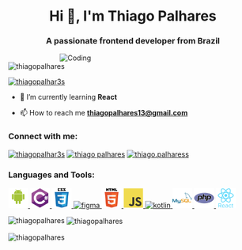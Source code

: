 
<h1 align="center">Hi 👋, I'm Thiago Palhares</h1>
<h3 align="center">A passionate frontend developer from Brazil</h3>

<img align="right" alt="Coding" width="400" src="https://www.icegif.com/wp-content/uploads/2023/04/icegif-256.gif">

<p align="left"> <img src="https://komarev.com/ghpvc/?username=thiagopalhares&label=Profile%20views&color=0e75b6&style=flat" alt="thiagopalhares" /> </p>

<p align="left"> <a href="https://twitter.com/thiagopalhar3s" target="blank"><img src="https://img.shields.io/twitter/follow/thiagopalhar3s?logo=twitter&style=for-the-badge" alt="thiagopalhar3s" /></a> </p>

- 🌱 I’m currently learning **React**

- 📫 How to reach me **thiagopalhares13@gmail.com**

<h3 align="left">Connect with me:</h3>
<p align="left">
<a href="https://twitter.com/thiagopalhar3s" target="blank"><img align="center" src="https://raw.githubusercontent.com/rahuldkjain/github-profile-readme-generator/master/src/images/icons/Social/twitter.svg" alt="thiagopalhar3s" height="30" width="40" /></a>
<a href="https://linkedin.com/in/thiago palhares" target="blank"><img align="center" src="https://raw.githubusercontent.com/rahuldkjain/github-profile-readme-generator/master/src/images/icons/Social/linked-in-alt.svg" alt="thiago palhares" height="30" width="40" /></a>
<a href="https://instagram.com/thiago.palharess" target="blank"><img align="center" src="https://raw.githubusercontent.com/rahuldkjain/github-profile-readme-generator/master/src/images/icons/Social/instagram.svg" alt="thiago.palharess" height="30" width="40" /></a>
</p>

<h3 align="left">Languages and Tools:</h3>
<p align="left"> <a href="https://developer.android.com" target="_blank" rel="noreferrer"> <img src="https://raw.githubusercontent.com/devicons/devicon/master/icons/android/android-original-wordmark.svg" alt="android" width="40" height="40"/> </a> <a href="https://www.w3schools.com/cs/" target="_blank" rel="noreferrer"> <img src="https://raw.githubusercontent.com/devicons/devicon/master/icons/csharp/csharp-original.svg" alt="csharp" width="40" height="40"/> </a> <a href="https://www.w3schools.com/css/" target="_blank" rel="noreferrer"> <img src="https://raw.githubusercontent.com/devicons/devicon/master/icons/css3/css3-original-wordmark.svg" alt="css3" width="40" height="40"/> </a> <a href="https://www.figma.com/" target="_blank" rel="noreferrer"> <img src="https://www.vectorlogo.zone/logos/figma/figma-icon.svg" alt="figma" width="40" height="40"/> </a> <a href="https://www.w3.org/html/" target="_blank" rel="noreferrer"> <img src="https://raw.githubusercontent.com/devicons/devicon/master/icons/html5/html5-original-wordmark.svg" alt="html5" width="40" height="40"/> </a> <a href="https://developer.mozilla.org/en-US/docs/Web/JavaScript" target="_blank" rel="noreferrer"> <img src="https://raw.githubusercontent.com/devicons/devicon/master/icons/javascript/javascript-original.svg" alt="javascript" width="40" height="40"/> </a> <a href="https://kotlinlang.org" target="_blank" rel="noreferrer"> <img src="https://www.vectorlogo.zone/logos/kotlinlang/kotlinlang-icon.svg" alt="kotlin" width="40" height="40"/> </a> <a href="https://www.mysql.com/" target="_blank" rel="noreferrer"> <img src="https://raw.githubusercontent.com/devicons/devicon/master/icons/mysql/mysql-original-wordmark.svg" alt="mysql" width="40" height="40"/> </a> <a href="https://www.php.net" target="_blank" rel="noreferrer"> <img src="https://raw.githubusercontent.com/devicons/devicon/master/icons/php/php-original.svg" alt="php" width="40" height="40"/> </a> <a href="https://reactjs.org/" target="_blank" rel="noreferrer"> <img src="https://raw.githubusercontent.com/devicons/devicon/master/icons/react/react-original-wordmark.svg" alt="react" width="40" height="40"/> </a> </p>

<p><img align="left" src="https://github-readme-stats.vercel.app/api/top-langs?username=thiagopalhares&show_icons=true&locale=en&layout=compact" alt="thiagopalhares" /></p>

<p>&nbsp;<img align="center" src="https://github-readme-stats.vercel.app/api?username=thiagopalhares&show_icons=true&locale=en" alt="thiagopalhares" /></p>

<p><img align="center" src="https://github-readme-streak-stats.herokuapp.com/?user=thiagopalhares&" alt="thiagopalhares" /></p>
